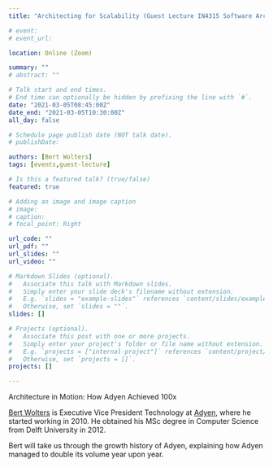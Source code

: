 ```yaml
---
title: "Architecting for Scalability (Guest Lecture IN4315 Software Architecture)"

# event: 
# event_url: 

location: Online (Zoom)

summary: ""
# abstract: ""

# Talk start and end times.
# End time can optionally be hidden by prefixing the line with `#`.
date: "2021-03-05T08:45:00Z"
date_end: "2021-03-05T10:30:00Z"
all_day: false

# Schedule page publish date (NOT talk date).
# publishDate:

authors: [Bert Wolters]
tags: [events,guest-lecture]

# Is this a featured talk? (true/false)
featured: true

# Adding an image and image caption
# image:
# caption: 
# focal_point: Right

url_code: ""
url_pdf: ""
url_slides: ""
url_video: ""

# Markdown Slides (optional).
#   Associate this talk with Markdown slides.
#   Simply enter your slide deck's filename without extension.
#   E.g. `slides = "example-slides"` references `content/slides/example-slides.md`.
#   Otherwise, set `slides = ""`.
slides: []

# Projects (optional).
#   Associate this post with one or more projects.
#   Simply enter your project's folder or file name without extension.
#   E.g. `projects = ["internal-project"]` references `content/project/deep-learning/index.md`.
#   Otherwise, set `projects = []`.
projects: []

---
```



Architecture in Motion: How Adyen Achieved 100x

[Bert Wolters](https://nl.linkedin.com/in/bert-wolters-01652839) is Executive Vice President Technology at [Adyen](https://adyen.com), where he started working in 2010. He obtained his MSc degree in Computer Science from Delft University in 2012.

Bert will take us through the growth history of Adyen, explaining how Adyen managed to double its volume year upon year.
